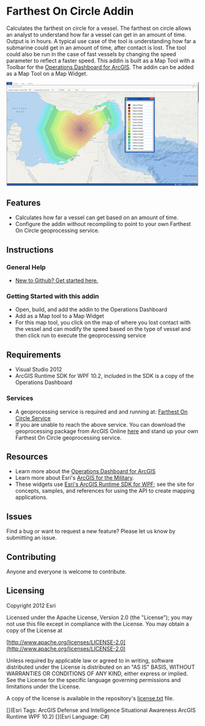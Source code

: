 # Farthest On Circle Addin

Calculates the farthest on circle for a vessel. The farthest on circle allows an analyst to understand how far a vessel can get in an amount of time. Output is in hours. A typical use case of the tool is understanding how far a submarine could get in an amount of time, after contact is lost. The tool could also be run in the case of fast vessels by changing the speed parameter to reflect a faster speed.  This addin is built as a Map Tool with a Toolbar for the [Operations Dashboard for ArcGIS](http://resources.arcgis.com/en/operations-dashboard/).  The addin can be added as a Map Tool on a Map Widget.  

![Image of Operations Dashboard]( Screenshot.PNG "solutions-widgets-wpf")

## Features

* Calculates how far a vessel can get based on an amount of time. 
* Configure the addin without recompiling to point to your own Farthest On Circle geoprocessing service. 

## Instructions

### General Help

* [New to Github? Get started here.](http://htmlpreview.github.com/?https://github.com/Esri/esri.github.com/blob/master/help/esri-getting-to-know-github.html)

### Getting Started with this addin
* Open, build, and add the addin to the Operations Dashboard
* Add as a Map tool to a Map Widget
* For this map tool, you click on the map of where you lost contact with the vessel and can modify the speed based on the type of vessel and then click run to execute the geoprocessing service

## Requirements

* Visual Studio 2012
* ArcGIS Runtime SDK for WPF 10.2, included in the SDK is a copy of the Operations Dashboard
 
### Services

* A geoprocessing service is required and and running at: [Farthest On Circle Service](https://afmcomstaging.esri.com/arcgis/rest/services/Tasks/FarthestOnCircle/GPServer/Farthest%20On%20Circle)
* If you are unable to reach the above service.  You can download the geoprocessing package from ArcGIS Online [here](http://www.arcgis.com/home/item.html?id=04e865ad157f4f3f9b1cdc37a6c0f0bf) and stand up your own Farthest On Circle geoprocessing service.

## Resources

* Learn more about the [Operations Dashboard for ArcGIS](http://resources.arcgis.com/en/operations-dashboard/)
* Learn more about Esri's [ArcGIS for the Military](http://solutions.arcgis.com/military/).
* These widgets use [Esri's ArcGIS Runtime SDK for WPF](http://resources.arcgis.com/en/communities/runtime-wpf/);
see the site for concepts, samples, and references for using the API to create mapping applications.


## Issues

Find a bug or want to request a new feature?  Please let us know by submitting an issue.

## Contributing

Anyone and everyone is welcome to contribute.

## Licensing

Copyright 2012 Esri

Licensed under the Apache License, Version 2.0 (the "License");
you may not use this file except in compliance with the License.
You may obtain a copy of the License at

   [http://www.apache.org/licenses/LICENSE-2.0](http://www.apache.org/licenses/LICENSE-2.0)

Unless required by applicable law or agreed to in writing, software
distributed under the License is distributed on an "AS IS" BASIS,
WITHOUT WARRANTIES OR CONDITIONS OF ANY KIND, either express or implied.
See the License for the specific language governing permissions and
limitations under the License.

A copy of the license is available in the repository's
[license.txt](license.txt) file.


[](Esri Tags: ArcGIS Defense and Intelligence Situational Awareness ArcGIS Runtime WPF 10.2)
[](Esri Language: C#)